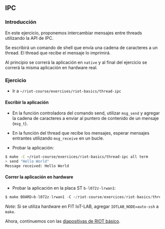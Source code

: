 ## IPC

### Introducción

En este ejercicio, proponemos intercambiar mensajes entre threads utilizando la
API de IPC.

Se escribirá un comando de shell que envía una cadena de caracteres a un thread.
El thread que recibe el mensaje lo imprimirá.

Al principio se correrá la aplicación en `native` y al final del ejercicio se
correrá la misma aplicación en hardware real.

### Ejercicio

- Ir a `~/riot-course/exercises/riot-basics/thread-ipc`

#### Escribir la aplicación

- En la función controladora del comando send, utilizar `msg_send` y agregar
  la cadena de caracteres a enviar al puntero de contenido de un mensaje
  (`msg_t`).

- En la función del thread que recibe los mensajes, esperar mensajes entrantes
  utilizando `msg_receive` en un bucle.

- Probar la aplicación:
```sh
$ make -C ~/riot-course/exercices/riot-basics/thread-ipc all term
> send "Hello World"
Message received: Hello World
```

#### Correr la aplicación en hardware

- Probar la aplicación en la placa ST `b-l072z-lrwan1`:
```c
$ make BOARD=b-l072z-lrwan1 -C ~/riot-course/exercices/riot-basics/thread-ipc flash term
```

_Note:_ Si se utiliza hardware en FIT IoT-LAB, agregar `IOTLAB_NODE=auto-ssh` a
        `make`.

Ahora, continuemos con las
[diapositivas de RIOT básico](https://riot-os.github.io/riot-course/slides/03-riot-basics/ES/#18).
